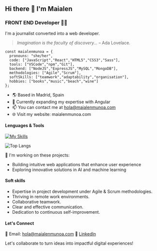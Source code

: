 ## Hi there 👋 I'm Maialen

### FRONT END Developer 👩‍💻

I'm a journalist converted into a web developer.

>*Imagination is the faculty of discovery...* – Ada Lovelace.

```
const maialenmunoa = {
  pronouns: "she/her",
  code: ["JavaScript","React","HTML5","CSS3","Sass"],
  tools: ["VSCode","npm","Git"],
  backend: ["NodeJS","ExpressJS","MySQL","MongoDB"],
  methodologies: ["Agile","Scrum"],
  softSkills: ["teamwork","adaptability","organisation"],
  hobbies: ["books","music","beach","wine"]
};
```

- 🌎 Based in Madrid, Spain
- 🚀 Currently expanding my expertise with Angular
- 📫 You can contact me at hola@maialenmunoa.com
- 🌐 Visit my website: maialenmunoa.com

#### Lenguages & Tools

[![My Skills](https://skillicons.dev/icons?i=html,css,sass,js,react,git,github,npm,nodejs,nextjs,mysql,mongodb,express,postman,vscode&theme=light)](https://skillicons.dev)

![Top Langs](https://github-readme-stats.vercel.app/api/top-langs/?username=maialenmunoa&layout=compact)

🚀 I'm working on these projects:
- Building intuitive web applications that enhance user experience
- Exploring innovative solutions in AI and machine learning

#### Soft skills

- Expertise in project development under Agile & Scrum methodologies.
- Thriving in remote work environments.
- Collaborative teamwork.
- Clear and effective communication.
- Dedication to continuous self-improvement.

#### Let's Connect
📧 Email: hola@maialenmunoa.com
🔗 [LinkedIn](https://www.linkedin.com/in/maialenmunoa/)

Let's collaborate to turn ideas into impactful digital experiences!
